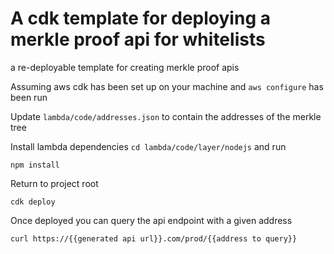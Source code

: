 
# A cdk template for deploying a merkle proof api for whitelists

a re-deployable template for creating merkle proof apis


Assuming aws cdk has been set up on your machine and `aws configure` has been run

Update `lambda/code/addresses.json` to contain the addresses of the merkle tree


Install lambda dependencies `cd lambda/code/layer/nodejs` and run
```
npm install
```

Return to project root
```
cdk deploy
```
Once deployed you can query the api endpoint with a given address
```
curl https://{{generated api url}}.com/prod/{{address to query}} 
```


